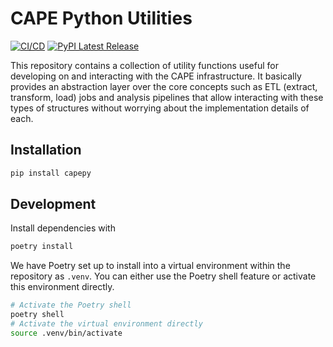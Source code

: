 # CAPE Python Utilities

[![CI/CD](https://github.com/cape-ph/capepy/actions/workflows/cape.yml/badge.svg)](https://github.com/cape-ph/capepy/actions/workflows/cape.yml)
[![PyPI Latest Release](https://img.shields.io/pypi/v/capepy.svg)](https://pypi.org/p/capepy/)

This repository contains a collection of utility functions useful for developing
on and interacting with the CAPE infrastructure. It basically provides an
abstraction layer over the core concepts such as ETL (extract, transform, load)
jobs and analysis pipelines that allow interacting with these types of
structures without worrying about the implementation details of each.

## Installation

```sh
pip install capepy
```

## Development

Install dependencies with

```sh
poetry install
```

We have Poetry set up to install into a virtual environment within the
repository as `.venv`. You can either use the Poetry shell feature or activate
this environment directly.

```sh
# Activate the Poetry shell
poetry shell
# Activate the virtual environment directly
source .venv/bin/activate
```
